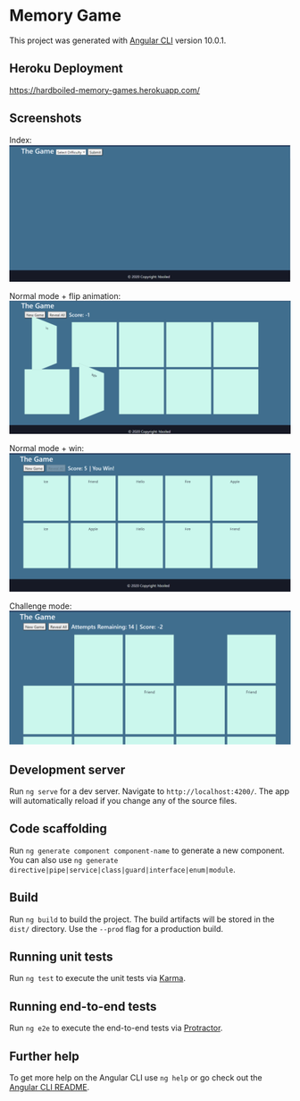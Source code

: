 # Memory Game

This project was generated with [Angular CLI](https://github.com/angular/angular-cli) version 10.0.1.

## Heroku Deployment
https://hardboiled-memory-games.herokuapp.com/

## Screenshots

Index:
![alt text](https://github.com/hboiled/MemoryGame/blob/master/screenshots/main.png?raw=true)

Normal mode + flip animation:
![alt text](https://github.com/hboiled/MemoryGame/blob/master/screenshots/normal-flip.png?raw=true)

Normal mode + win:
![alt text](https://github.com/hboiled/MemoryGame/blob/master/screenshots/normal-win.png?raw=true)

Challenge mode:
![alt text](https://github.com/hboiled/MemoryGame/blob/master/screenshots/challenge.png?raw=true)

## Development server

Run `ng serve` for a dev server. Navigate to `http://localhost:4200/`. The app will automatically reload if you change any of the source files.

## Code scaffolding

Run `ng generate component component-name` to generate a new component. You can also use `ng generate directive|pipe|service|class|guard|interface|enum|module`.

## Build

Run `ng build` to build the project. The build artifacts will be stored in the `dist/` directory. Use the `--prod` flag for a production build.

## Running unit tests

Run `ng test` to execute the unit tests via [Karma](https://karma-runner.github.io).

## Running end-to-end tests

Run `ng e2e` to execute the end-to-end tests via [Protractor](http://www.protractortest.org/).

## Further help

To get more help on the Angular CLI use `ng help` or go check out the [Angular CLI README](https://github.com/angular/angular-cli/blob/master/README.md).
